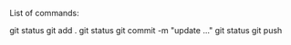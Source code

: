 List of commands:

git status
git add . 
git status
git commit -m "update ..." 
git status 
git push 